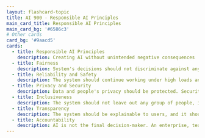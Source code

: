 ```yaml
---
layout: flashcard-topic
title: AI 900 - Responsible AI Principles
main_card_title: Responsible AI Principles
main_card_bg: '#6586c3'
# Other cards
card_bg: '#9aacd5'
cards:
  - title: Responsible AI Principles
    description: Creating AI without unintended negative consequences
  - title: Fairness
    description: System's decisions should not discriminate against any group or individual. Use diverse and recent data.
  - title: Reliability and Safety
    description: The system should continue working under high loads and unexpected situations.
  - title: Privacy and Security
    description: Data and people's privacy should be protected. Security should be implemented to prevent unauthorized access.
  - title: Inclusiveness
    description: The system should not leave out any group of people, including those with disabilities.
  - title: Transparency
    description: The system should be explainable to users, and it should be possible to debug it when issues arise.
  - title: Accountability
    description: AI is not the final decision-maker. An enterprise, team, or person should be accountable for the system's outcomes.
---
```


